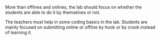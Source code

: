 More than offlines and onlines, the lab should focus on whether the students are able to do it by themselves or not. 
The teachers must help in some coding basics in the lab. Students are mainly focused on submitting online or offline by hook or by crook instead of learning it. 